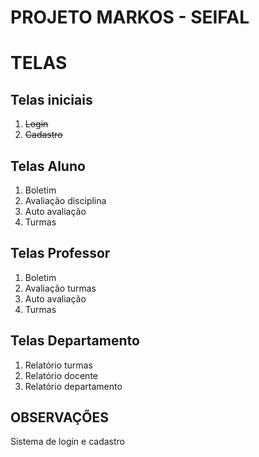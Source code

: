 # PROJETO MARKOS - SEIFAL

# TELAS
## Telas iniciais
1. ~~Login~~
2. ~~Cadastro~~

## Telas Aluno
1. Boletim
2. Avaliação disciplina
3. Auto avaliação
4. Turmas

## Telas Professor
1. Boletim
2. Avaliação turmas
3. Auto avaliação
4. Turmas

## Telas Departamento
1. Relatório turmas
2. Relatório docente
3. Relatório departamento

## OBSERVAÇÕES
Sistema de login e cadastro